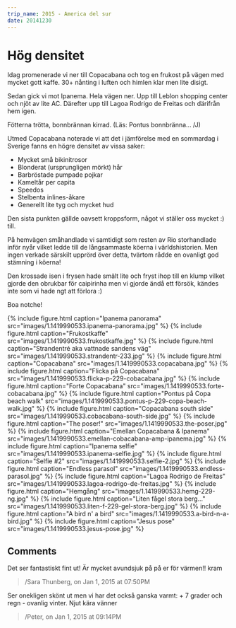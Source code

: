 ```yaml
---
trip_name: 2015 - America del sur
date: 20141230
---
```


# Hög densitet

Idag promenerade vi ner till Copacabana och tog en frukost på vägen med mycket gott kaffe. 30+ nånting i luften och himlen klar men lite disigt.

Sedan gick vi mot Ipanema. Hela vägen ner. Upp till Leblon shopping center och njöt av lite AC. Därefter upp till Lagoa Rodrigo de Freitas och därifrån hem igen.

Fötterna trötta, bonnbrännan kirrad.
(Läs: Pontus bonnbränna... /J)

Utmed Copacabana noterade vi att det i jämförelse med en sommardag i Sverige fanns en högre densitet av vissa saker:
- Mycket små bikinitrosor
- Blonderat (ursprungligen mörkt) hår
- Barbröstade pumpade pojkar
- Kameltår per capita
- Speedos
- Stelbenta inlines-åkare
- Generellt lite tyg och mycket hud

Den sista punkten gällde oavsett kroppsform, något vi ställer oss mycket :) till.

På hemvägen småhandlade vi samtidigt som resten av Rio storhandlade inför nyår vilket ledde till de långsammaste köerna i världshistorien. Men ingen verkade särskilt upprörd över detta, tvärtom rådde en ovanligt god stämning i köerna!

Den krossade isen i frysen hade smält lite och fryst ihop till en klump vilket gjorde den obrukbar för caipirinha men vi gjorde ändå ett försök, kändes inte som vi hade ngt att förlora :)

Boa notche!

{% include figure.html caption="Ipanema panorama" src="images/1.1419990533.ipanema-panorama.jpg" %}
{% include figure.html caption="Frukostkaffe" src="images/1.1419990533.frukostkaffe.jpg" %}
{% include figure.html caption="Strandentré aka vattnade sandens väg" src="images/1.1419990533.strandentr-233.jpg" %}
{% include figure.html caption="Copacabana" src="images/1.1419990533.copacabana.jpg" %}
{% include figure.html caption="Flicka på Copacabana" src="images/1.1419990533.flicka-p-229-cobacabana.jpg" %}
{% include figure.html caption="Forte Copacabana" src="images/1.1419990533.forte-cobacabana.jpg" %}
{% include figure.html caption="Pontus på Copa beach walk" src="images/1.1419990533.pontus-p-229-copa-beach-walk.jpg" %}
{% include figure.html caption="Copacabana south side" src="images/1.1419990533.cobacabana-south-side.jpg" %}
{% include figure.html caption="The poser!" src="images/1.1419990533.the-poser.jpg" %}
{% include figure.html caption="Emellan Copacabana & Ipanema" src="images/1.1419990533.emellan-cobacabana-amp-ipanema.jpg" %}
{% include figure.html caption="Ipanema selfie" src="images/1.1419990533.ipanema-selfie.jpg" %}
{% include figure.html caption="Selfie #2" src="images/1.1419990533.selfie-2.jpg" %}
{% include figure.html caption="Endless parasol" src="images/1.1419990533.endless-parasol.jpg" %}
{% include figure.html caption="Lagoa Rodrigo de Freitas" src="images/1.1419990533.lagoa-rodrigo-de-freitas.jpg" %}
{% include figure.html caption="Hemgång" src="images/1.1419990533.hemg-229-ng.jpg" %}
{% include figure.html caption="Liten fågel stora berg..." src="images/1.1419990533.liten-f-229-gel-stora-berg.jpg" %}
{% include figure.html caption="A bird n' a bird" src="images/1.1419990533.a-bird-n-a-bird.jpg" %}
{% include figure.html caption="Jesus pose" src="images/1.1419990533.jesus-pose.jpg" %}

## Comments

Det ser fantastiskt fint ut! Är mycket avundsjuk på på er för värmen!! kram
> /Sara Thunberg, on Jan 1, 2015 at 07:50PM

Ser onekligen skönt ut men vi har det också ganska varmt: + 7 grader och regn - ovanlig vinter. Njut kära vänner
> /Peter, on Jan 1, 2015 at 09:14PM
